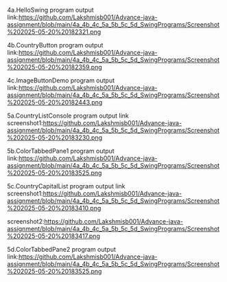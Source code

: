 4a.HelloSwing program output link:https://github.com/Lakshmisb001/Advance-java-assignment/blob/main/4a_4b_4c_5a_5b_5c_5d_SwingPrograms/Screenshot%202025-05-20%20182321.png

4b.CountryButton program output link:https://github.com/Lakshmisb001/Advance-java-assignment/blob/main/4a_4b_4c_5a_5b_5c_5d_SwingPrograms/Screenshot%202025-05-20%20182359.png

4c.ImageButtonDemo program output link:https://github.com/Lakshmisb001/Advance-java-assignment/blob/main/4a_4b_4c_5a_5b_5c_5d_SwingPrograms/Screenshot%202025-05-20%20182443.png

5a.CountryListConsole program output link screenshot1:https://github.com/Lakshmisb001/Advance-java-assignment/blob/main/4a_4b_4c_5a_5b_5c_5d_SwingPrograms/Screenshot%202025-05-20%20183230.png

5b.ColorTabbedPane1 program output link:https://github.com/Lakshmisb001/Advance-java-assignment/blob/main/4a_4b_4c_5a_5b_5c_5d_SwingPrograms/Screenshot%202025-05-20%20183525.png

5c.CountryCapitalList program output link screenshot1:https://github.com/Lakshmisb001/Advance-java-assignment/blob/main/4a_4b_4c_5a_5b_5c_5d_SwingPrograms/Screenshot%202025-05-20%20183410.png

screenshot2:https://github.com/Lakshmisb001/Advance-java-assignment/blob/main/4a_4b_4c_5a_5b_5c_5d_SwingPrograms/Screenshot%202025-05-20%20183417.png

5d.ColorTabbedPane2 program output link:https://github.com/Lakshmisb001/Advance-java-assignment/blob/main/4a_4b_4c_5a_5b_5c_5d_SwingPrograms/Screenshot%202025-05-20%20183525.png

